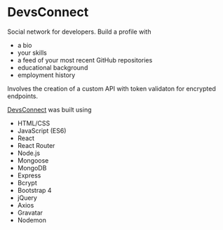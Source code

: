 # DevsConnect
Social network for developers.  Build a profile with
* a bio
* your skills
* a feed of your most recent GitHub repositories
* educational background
* employment history

Involves the creation of a custom API with token validaton for encrypted endpoints.

[DevsConnect](http://www.devsconnect.com/) was built using
* HTML/CSS
* JavaScript (ES6)
* React
* React Router
* Node.js
* Mongoose
* MongoDB
* Express
* Bcrypt
* Bootstrap 4
* jQuery
* Axios
* Gravatar
* Nodemon

